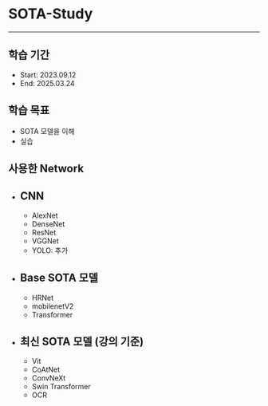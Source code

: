 # SOTA-Study

---

## 학습 기간
- Start: 2023.09.12
- End: 2025.03.24

## 학습 목표
- SOTA 모델을 이해
- 실습

## 사용한 Network
- CNN
  - 
  - AlexNet
  - DenseNet
  - ResNet
  - VGGNet
  - YOLO: 추가 

- Base SOTA 모델
  - 
  - HRNet
  - mobilenetV2
  - Transformer

- 최신 SOTA 모델 (강의 기준)
  - 
  - Vit
  - CoAtNet
  - ConvNeXt
  - Swin Transformer
  - OCR